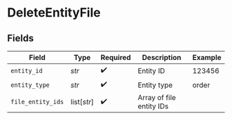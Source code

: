 # DeleteEntityFile


## Fields

| Field                    | Type                     | Required                 | Description              | Example                  |
| ------------------------ | ------------------------ | ------------------------ | ------------------------ | ------------------------ |
| `entity_id`              | *str*                    | :heavy_check_mark:       | Entity ID                | 123456                   |
| `entity_type`            | *str*                    | :heavy_check_mark:       | Entity type              | order                    |
| `file_entity_ids`        | list[*str*]              | :heavy_check_mark:       | Array of file entity IDs |                          |